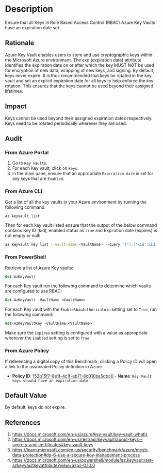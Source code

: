 # Description

Ensure that all Keys in Role Based Access Control (RBAC) Azure Key Vaults have an expiration date set.

## Rationale

Azure Key Vault enables users to store and use cryptographic keys within the Microsoft Azure environment. The exp (expiration date) attribute identifies the expiration date on or after which the key MUST NOT be used for encryption of new data, wrapping of new keys, and signing. By default, keys never expire. It is thus recommended that keys be rotated in the key vault and set an explicit expiration date for all keys to help enforce the key rotation. This ensures that the keys cannot be used beyond their assigned lifetimes.

## Impact

Keys cannot be used beyond their assigned expiration dates respectively. Keys need to be rotated periodically wherever they are used.

## Audit

### From Azure Portal

1. Go to `Key vaults`.
2. For each Key vault, click on `Keys`.
3. In the main pane, ensure that an appropriate `Expiration date` is set for any keys that are `Enabled`.

### From Azure CLI

Get a list of all the key vaults in your Azure environment by running the following command:

```sh
az keyvault list
```

Then for each key vault listed ensure that the output of the below command contains Key ID (kid), enabled status as `true` and Expiration date (expires) is not empty or null:

```sh
az keyvault key list --vault-name <VaultName> --query '[*].{"kid":kid,"enabled":attributes.enabled,"expires":attributes.expires}'
```

### From PowerShell

Retrieve a list of Azure Key vaults:

```ps
Get-AzKeyVault
```

For each Key vault run the following command to determine which vaults are configured to use RBAC:

```ps
Get-AzKeyVault -VaultName <VaultName>
```

For each Key vault with the `EnableRbacAuthorizatoin` setting set to `True`, run the following command:

```ps
Get-AzKeyVaultKey -VaultName <VaultName>
```

Make sure the `Expires` setting is configured with a value as appropriate wherever the `Enabled` setting is set to `True`.

### From Azure Policy

If referencing a digital copy of this Benchmark, clicking a Policy ID will open a link to the associated Policy definition in Azure.

- **Policy ID**: [152b15f7-8e1f-4c1f-ab71-8c010ba5dbc0](https://portal.azure.com/#view/Microsoft_Azure_Policy/PolicyDetailBlade/definitionId/%2Fproviders%2FMicrosoft.Authorization%2FpolicyDefinitions%2F152b15f7-8e1f-4c1f-ab71-8c010ba5dbc0) - **Name**: `Key Vault keys should have an expiration date`

## Default Value

By default, keys do not expire.

## References

1. <https://docs.microsoft.com/en-us/azure/key-vault/key-vault-whatis>
2. <https://docs.microsoft.com/en-us/rest/api/keyvault/about-keys--secrets-and-certificates#key-vault-keys>
3. <https://learn.microsoft.com/en-us/security/benchmark/azure/mcsb-data-protection#dp-6-use-a-secure-key-management-process>
4. <https://docs.microsoft.com/en-us/powershell/module/az.keyvault/set-azkeyvaultkeyattribute?view=azps-0.10.0>
